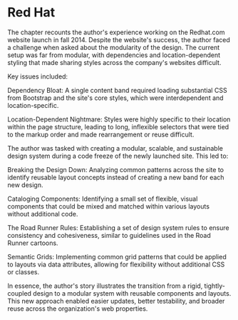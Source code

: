 # Red Hat

The chapter recounts the author's experience working on the Redhat.com website launch in fall 2014. Despite the website's success, the author faced a challenge when asked about the modularity of the design. The current setup was far from modular, with dependencies and location-dependent styling that made sharing styles across the company's websites difficult.

Key issues included:

Dependency Bloat: A single content band required loading substantial CSS from Bootstrap and the site's core styles, which were interdependent and location-specific.

Location-Dependent Nightmare: Styles were highly specific to their location within the page structure, leading to long, inflexible selectors that were tied to the markup order and made rearrangement or reuse difficult.

The author was tasked with creating a modular, scalable, and sustainable design system during a code freeze of the newly launched site. This led to:

Breaking the Design Down: Analyzing common patterns across the site to identify reusable layout concepts instead of creating a new band for each new design.

Cataloging Components: Identifying a small set of flexible, visual components that could be mixed and matched within various layouts without additional code.

The Road Runner Rules: Establishing a set of design system rules to ensure consistency and cohesiveness, similar to guidelines used in the Road Runner cartoons.

Semantic Grids: Implementing common grid patterns that could be applied to layouts via data attributes, allowing for flexibility without additional CSS or classes.

In essence, the author's story illustrates the transition from a rigid, tightly-coupled design to a modular system with reusable components and layouts. This new approach enabled easier updates, better testability, and broader reuse across the organization's web properties.

